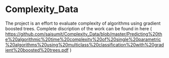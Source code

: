 # Complexity_Data

The project is an effort to evaluate complexity of algorithms using gradient boosted trees. Complete discription of the work can be found in here ( https://github.com/saisumit/Complexity_Data/blob/master/Predicting%20the%20algorithmic%20time%20complexity%20of%20single%20parametric%20algorithms%20using%20multiclass%20classification%20with%20gradient%20boosted%20trees.pdf ) 



